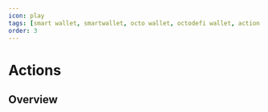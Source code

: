 ```yaml
---
icon: play
tags: [smart wallet, smartwallet, octo wallet, octodefi wallet, action contract]
order: 3
---
```


# Actions

## Overview
